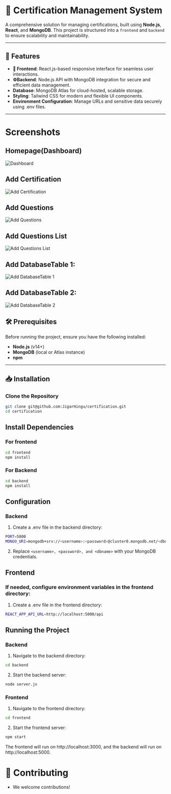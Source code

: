 # 🌟 Certification Management System

A comprehensive solution for managing certifications, built using **Node.js**, **React**, and **MongoDB**. This project is structured into a `frontend` and `backend` to ensure scalability and maintainability.

---

## 🚀 Features
- **🎨 Frontend**: React.js-based responsive interface for seamless user interactions.
- **⚙️Backend**: Node.js API with MongoDB integration for secure and efficient data management.
- **Database**: MongoDB Atlas for cloud-hosted, scalable storage.
- **Styling**: Tailwind CSS for modern and flexible UI components.
- **Environment Configuration**: Manage URLs and sensitive data securely using .env files.

---

# Screenshots

## Homepage(Dashboard)
![Dashboard](./frontend/public/screenshots/Dashboard.png)

## Add Certification
![Add Certification](./frontend/public/screenshots/Add%20Certificates.png)

## Add Questions
![Add Questions](./frontend/public/screenshots/Add%20Questions.png)

## Add Questions List
![Add Questions List](./frontend/public/screenshots/Questions%20List.png)

## Add DatabaseTable 1:
![Add DatabaseTable 1](./frontend/public/screenshots/db1.png)

## Add DatabaseTable 2:
![Add DatabaseTable 2](./frontend/public/screenshots/db2.png)

## 🛠 Prerequisites
Before running the project, ensure you have the following installed:
- **Node.js** (v14+)
- **MongoDB** (local or Atlas instance)
- **npm** 

---

## 📥 Installation

### Clone the Repository
```bash
git clone git@github.com:JigarHingu/certification.git
cd certification
```

## Install Dependencies

### For frontend
```bash
cd frontend
npm install
```

### For Backend
```bash
cd backend
npm install
```

## Configuration

### Backend

1. Create a .env file in the backend directory:
```bash
PORT=5000
MONGO_URI=mongodb+srv://<username>:<password>@cluster0.mongodb.net/<dbname>
```

2. Replace ```<username>, <password>, and <dbname>``` with your MongoDB credentials.

## Frontend

### If needed, configure environment variables in the frontend directory:

1. Create a .env file in the frontend directory:
```bash
REACT_APP_API_URL=http://localhost:5000/api
```

## Running the Project

### Backend

1. Navigate to the backend directory:
```bash
cd backend
```

2. Start the backend server:
```bash
node server.js
```

### Frontend

1. Navigate to the frontend directory:
```bash
cd frontend
```

2. Start the frontend server:
```bash
npm start
```

The frontend will run on http://localhost:3000, and the backend will run on http://localhost:5000.

# 🤝 Contributing

- We welcome contributions!
